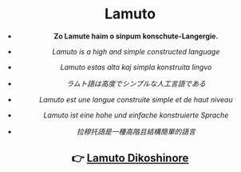 <!-- markdownlint-disable-next-line -->
<div align="center">

# Lamuto

- **Zo Lamute haim o sinpum konschute-Langergie.**

- *Lamuto is a high and simple constructed language*

- *Lamuto estas alta kaj simpla konstruita lingvo*

- *ラムト語は高度でシンプルな人工言語である*

- *Lamuto est une langue construite simple et de haut niveau*

- *Lamuto ist eine hohe und einfache konstruierte Sprache*

- *拉穆托語是一種高階且結構簡單的語言*

## 👉 [Lamuto Dikoshinore](http://lamuto.hotaru.icu/)

</div>
